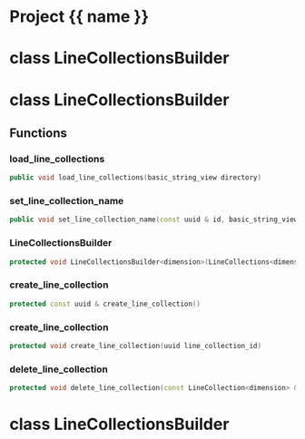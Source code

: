 <script setup>
import {useRoute} from 'vitepress'
const {path} = useRoute()
const tokens = path.split('/')
const words = tokens[2].split('-');
for (let i = 0; i < words.length; i++) {
    words[i] = words[i].charAt(0).toUpperCase() + words[i].slice(1);
    words[i] = words[i].replace('geode', 'Geode')
}
const name = words.join('-');
</script>
# Project {{ name }}

# class LineCollectionsBuilder


# class LineCollectionsBuilder


## Functions

### load_line_collections

```cpp
public void load_line_collections(basic_string_view directory)
```


### set_line_collection_name

```cpp
public void set_line_collection_name(const uuid & id, basic_string_view name)
```


### LineCollectionsBuilder

```cpp
protected void LineCollectionsBuilder<dimension>(LineCollections<dimension> & collections)
```


### create_line_collection

```cpp
protected const uuid & create_line_collection()
```


### create_line_collection

```cpp
protected void create_line_collection(uuid line_collection_id)
```


### delete_line_collection

```cpp
protected void delete_line_collection(const LineCollection<dimension> & collection)
```




# class LineCollectionsBuilder


